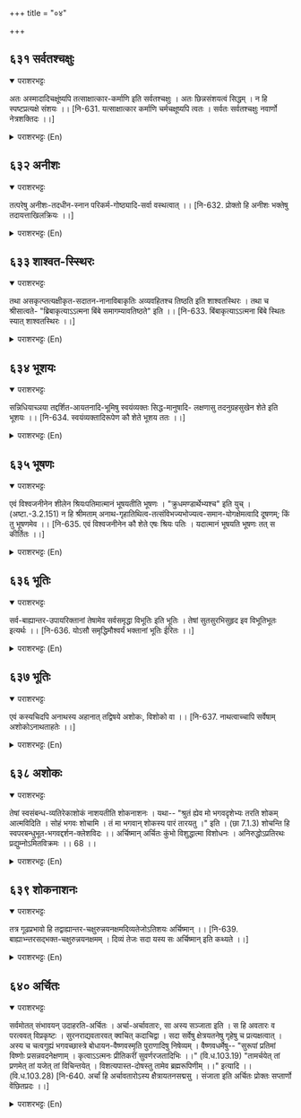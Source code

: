 +++
title = "०४"

+++

## ६३१  सर्वतश्चक्षुः
<details open><summary>पराशरभट्टः</summary>

अतः अस्मादादिचक्षूंष्यपि तत्साक्षात्कार-कर्माणि इति सर्वतश्चक्षुः । अतः छिन्नसंशयत्वं सिद्धम् । न हि स्पष्टप्रत्यक्षे संशयः ।। [नि-631. यत्साक्षात्कार कर्माणि चर्मचक्षूष्यपि त्वतः । सर्वतः सर्वतश्चक्षुः नवार्णो नेत्रशक्तिदः ।।]
</details>

<details><summary>पराशरभट्टः (En)</summary>

He who is visible to the eyes of all. He is सर्वतs-चक्षुः , because the eyes of even ordinary people like ourselves can perceive Him (when He incarnates Himself as राम and कृष्ण or as idols in temples or in our houses.) Therefore, it is certain that all doubts about Him are dispelled. Surely there cannot be any doubt about an object that is directly and clearly seen.
</details>

## ६३२  अनीशः
<details open><summary>पराशरभट्टः</summary>

तत्परेषु अनीशः-तदधीन-स्नान परिकर्म-गोष्ठ्यादि-सर्वा वस्थत्वात् ।। [नि-632. प्रोक्तो हि अनीशः भक्तेषु तदायत्ताखिलक्रियः ।।]
</details>

<details><summary>पराशरभट्टः (En)</summary>

He who is not the Master With reference to those who are exclusively devoted to Him, He does not asset His rulership. He is completely in the hands of His devotees in regard to all things that pertain to Him, like bathing, decoration, association with others etc. So He is अनीशः .
</details>

## ६३३  शाश्वत-स्स्थिरः
<details open><summary>पराशरभट्टः</summary>

तथा असकृत्प्तत्यक्षीकृत-सदातन-नानाविबाकृतिः अव्यवहितश्च तिष्ठति इति शाश्वतस्थिरः । तथा च श्रीसात्वते- "ब्रिबाकृत्याऽऽत्मना बिंबे समागम्यावतिष्ठते" इति ।। [नि-633. बिंबाकृत्याऽऽत्मना बिंबे स्थितः स्यात् शाश्वतस्थिरः ।।]
</details>

<details><summary>पराशरभट्टः (En)</summary>

He Who is eternally existent. He assumes the various forms of the images which continue to exist for ever and which are directly perceptible to the eyes, at all times. Vide the शातवात संहित l : "He assumes a form similar to that of the image (fashioned by us), enters into it and remains there."
</details>

## ६३४  भूशयः
<details open><summary>पराशरभट्टः</summary>

सन्निधियाच्ञया तद्दर्शित-आयतनादि-भूमिषु स्वयंव्यक्तः सिद्ध-मानुषादि- लक्षणासु तदनुग्रहसुखेन शेते इति भूशयः ।। [नि-634. स्वयंव्यक्तादिरूपेण कौ शेते भूशय ततः ।।]
</details>

<details><summary>पराशरभट्टः (En)</summary>

He who lies on the ground. When His devotees pray to Him and invoke only His presence in this World. He comes and continues to remain in places chosen and indicated by them which go by the names of Svayam-vyaktha, Siddha, मानुष etc. He takes a pleasure even in lying down in those places in order to bless them. So He is भूसयः . (Swayam-vyakthaPlaces where the Lord has chosen to manifest Himself. Siddha are places where the Images of the Lord have been consecrated and installed by Siddhas or perfected beings. मानुष are places where the Lord is installed by ordinary human beings).
</details>

## ६३५  भूषणः
<details open><summary>पराशरभट्टः</summary>

एवं विश्वजनीनेन शीलेन श्रियःपतिमात्मानं भूषयतीति भूषणः । "क्रुधमण्डार्थेभ्यश्च" इति युच् । (अष्टा.-3.2.151) न हि श्रीमताम् अनाथ-गृहातिथित्व-तत्संविभज्यभोज्यत्व-समान-योगक्षेमत्वादि दूषणम्; किं तु भूषणमेव ।। [नि-635. एवं विश्वजनीनेन कौ शेते एषः श्रियः पतिः । यदात्मानं भूषयति भूषणः तत् स कीर्तितः ।।]
</details>

<details><summary>पराशरभट्टः (En)</summary>

He Who becomes adorned. By this good disposition of His which is beneficial to all He, the Consort of लक्षमी , becomes adorned भूषण . It does not bring discredit to the affluent if they visit the houses of those who are destitute as their guest, partake of the food they eat, and share their joys and sorrows along with them. On the contrary, it only sets off their greatness and adorns them as an ornament. "The affix 'yuch' is employed after the verbs having the sense of 'krudh' (to be angry), 'mand' (to adorn) etc.
</details>

## ६३६  भूतिः
<details open><summary>पराशरभट्टः</summary>

सर्व-बाह्यान्तर-उपायरिक्तानां तेषामेव सर्वसमृद्धा विभूतिः इति भूतिः । तेषां सुतसुरभिसुहृद इव विभूतिभूतः इत्यर्थः ।। [नि-636. योऽसौ समृद्धिमौश्वर्यं भक्तानां भूतिः ईरितः ।।]
</details>

<details><summary>पराशरभट्टः (En)</summary>

He Who is wealth. He is भूतिः , really the all-round wealth for those who are devoid of all other means, external and internal. That is to say, He is their wealth in every waylike loving sons, milk-yielding cows and kind-hearted friends.
</details>

## ६३७  भूतिः
<details open><summary>पराशरभट्टः</summary>

एवं कस्यचिदपि अनाथस्य अहानात् तद्विषये अशोकः, विशोको वा ।। [नि-637. नाथत्वाच्चापि सर्वेषाम् अशोकोऽनाथताहतेः ।।]
</details>

<details><summary>पराशरभट्टः (En)</summary>

He who is wealth. He is भीति i, really the all-round wealth for those who are devoid of all other means, external and internal. That is to say, He is their wealth in every waylike loving sons, milk-yielding cows and kind-hearted friends.
</details>

## ६३८  अशोकः
<details open><summary>पराशरभट्टः</summary>

तेषां स्वसंबन्ध-व्यतिरेकाशोकं नाशयतीति शोकनाशनः । यथा-- "श्रुतं ह्येव मो भगवदृशेभ्यः तरति शोकम् आत्मविदिति । सोहं भगवः शोचामि । तं मा भगवान् शोकस्य पारं तारयतु ।" इति । (छा 7.1.3) शोचन्ति हि स्वपरबन्धुभूत-भगवद्दर्शन-क्लेशविदः ।। अर्चिष्मान् अर्चितः कुंभो विशुद्धात्मा विशोधनः । अनिरुद्धोऽप्रतिरथः प्रद्युम्नोऽमितविक्रमः ।। 68 ।।
</details>

<details><summary>पराशरभट्टः (En)</summary>

He who is without sorrow. There is no reason for Him to feel sorrowful since He never abandons any one who is destitute. There is no reason for Him to feel sorrowful since He never abandons any one who is a destitute. 'विशोकः ' is another reading and the meaning is the same.
</details>

## ६३९  शोकनाशनः
<details open><summary>पराशरभट्टः</summary>

तत्र गूढप्रभावो हि तद्वाह्यान्तर-चक्षुरुन्नयनक्षमदिव्यतेजोऽतिशयः अर्चिष्मान् ।। [नि-639. बाह्याभ्न्तरसद्भक्त-चक्षुरुन्नयनक्षमम् । दिव्यं तेजः सदा यस्य सः अर्चिष्मान् इति कथ्यते ।।]
</details>

<details><summary>पराशरभट्टः (En)</summary>

The sorrow distroyer. He destroys the sorrow of the people resulting from the loss of contact with Him. The Sorrow of the people resulting from the loss of contact with Him. "I have heard from great men like you that He who has realised the आतमन् crosses the ocean of sorrow. O Sir! I am sorrowful. I request you to be pleased to help me cross this ocean of sorrow." "They are in grief who know how difficult it is to have a vision of God Who is their greatest relative". . अर्चिष्मान् He who has great lustre. Though, His greatness is a secret (to others). He has a celestial splendour that opens the eyes, both external and internal, of His devotees. He is अर्चिष्मान् .
</details>

## ६४०  अर्चितः
<details open><summary>पराशरभट्टः</summary>

सर्वमोतत् संभावयन् उदाहरति-अर्चितः । अर्चा-अर्चावतारः, सा अस्य सञ्जाता इति । स हि अवतारः व परत्ववत् विप्रकृष्टः । सुरनराद्यवतारवत् क्वचित् कदाचिद्वा । सदा सर्वेषु क्षेत्रयतनेषु गृहेषु च प्रत्यक्षत्वात् । अस्य च चत्वगुह्यं भगवच्छास्त्रे बोधायन-वैष्णवस्मृति पुराणादिषु निषेव्यम् । वैष्णवधर्मेषु-- "सुरूपां प्रतिमां विष्णोः प्रसन्नवदनेक्षणाम् । कृत्वाऽऽत्मनः प्रीतिकरीं सुवर्णरजतादिभिः ।।" (वि.ध.103.19) "तामर्चयेत् तां प्रणमेत् तां यजेत् तां विचिन्तयेत् । विशत्यपास्त-दोषस्तु तामेव ब्रह्मरूपिणीम् ।।" इत्यादि ।। (वि.ध.103.28) [नि-640. अर्चां हि अर्चावतारोऽस्य क्षैत्रायतनसद्मसु । संजाता इति अर्चितः प्रोक्तः सप्तार्णो वेंछितप्रदः ।।]
</details>

<details><summary>पराशरभट्टः (En)</summary>

He who is worshipped. व्यास next proceeds to state that all that has been stated above with reference to superior qualities of भगवान् is quite possible and stands to reason. He is Archithah. Archa is the incarnation of भगवान् in images and Architha signifies He has that form. This incarnation of भगवान् in images or icons is not in a far off place like the पर-रूप , (the Transcendental form of भगवान् ). Nor is it limited to a particular place or time like His incanations as a god (उपेन्द्र for example) or a human being (as राम ), all of which are known as विभवा-अवतार . But it is perceptible in holy places, temples and houses at all times. The mysterious truth about it can be learnt from the Bhagavath शास्त्रा-s (also known as पञ्चरात्र आगमा-s), बोधायन Smruthi, वैष्णव पुराण and other scriptural Texts. Vide : in वैष्णव धर्म "After having shapped a beautiful image of विष्णु with a lovely face and lovely eyes out of gold silver and the like in a manner that would be pleasing, one should worship it, do sacrifice to it and mediatate on it. By doing so one would enter into that form which is none other than Brahman itself and will have all one's sins dispelled."
</details>
